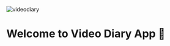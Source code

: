 
![videodiary](https://github.com/user-attachments/assets/1ac3ba24-7704-4b4a-8520-236e592fab0c)

# Welcome to Video Diary App 👋


